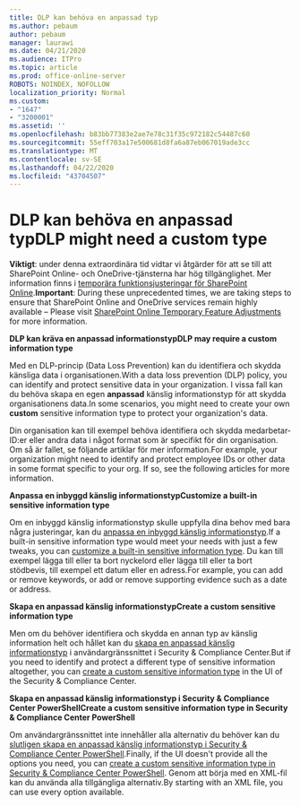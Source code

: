 ```yaml
---
title: DLP kan behöva en anpassad typ
ms.author: pebaum
author: pebaum
manager: laurawi
ms.date: 04/21/2020
ms.audience: ITPro
ms.topic: article
ms.prod: office-online-server
ROBOTS: NOINDEX, NOFOLLOW
localization_priority: Normal
ms.custom:
- "1647"
- "3200001"
ms.assetid: ''
ms.openlocfilehash: b83bb77383e2ae7e78c31f35c972182c54487c60
ms.sourcegitcommit: 55eff703a17e500681d8fa6a87eb067019ade3cc
ms.translationtype: MT
ms.contentlocale: sv-SE
ms.lasthandoff: 04/22/2020
ms.locfileid: "43704507"
---
```

# <a name="dlp-might-need-a-custom-type"></a><span data-ttu-id="82826-102">DLP kan behöva en anpassad typ</span><span class="sxs-lookup"><span data-stu-id="82826-102">DLP might need a custom type</span></span>

<span data-ttu-id="82826-103">**Viktigt**: under denna extraordinära tid vidtar vi åtgärder för att se till att SharePoint Online- och OneDrive-tjänsterna har hög tillgänglighet. Mer information finns i [temporära funktionsjusteringar för SharePoint Online](https://aka.ms/ODSPAdjustments).</span><span class="sxs-lookup"><span data-stu-id="82826-103">**Important**: During these unprecedented times, we are taking steps to ensure that SharePoint Online and OneDrive services remain highly available – Please visit [SharePoint Online Temporary Feature Adjustments](https://aka.ms/ODSPAdjustments) for more information.</span></span>

<span data-ttu-id="82826-104">**DLP kan kräva en anpassad informationstyp**</span><span class="sxs-lookup"><span data-stu-id="82826-104">**DLP may require a custom information type**</span></span>

<span data-ttu-id="82826-105">Med en DLP-princip (Data Loss Prevention) kan du identifiera och skydda känsliga data i organisationen.</span><span class="sxs-lookup"><span data-stu-id="82826-105">With a data loss prevention (DLP) policy, you can identify and protect sensitive data in your organization.</span></span> <span data-ttu-id="82826-106">I vissa fall kan du behöva skapa en egen **anpassad** känslig informationstyp för att skydda organisationens data.</span><span class="sxs-lookup"><span data-stu-id="82826-106">In some scenarios, you might need to create your own **custom** sensitive information type to protect your organization's data.</span></span>

<span data-ttu-id="82826-107">Din organisation kan till exempel behöva identifiera och skydda medarbetar-ID:er eller andra data i något format som är specifikt för din organisation. Om så är fallet, se följande artiklar för mer information.</span><span class="sxs-lookup"><span data-stu-id="82826-107">For example, your organization might need to identify and protect employee IDs or other data in some format specific to your org. If so, see the following articles for more information.</span></span>
  
 <span data-ttu-id="82826-108">**Anpassa en inbyggd känslig informationstyp**</span><span class="sxs-lookup"><span data-stu-id="82826-108">**Customize a built-in sensitive information type**</span></span>
  
<span data-ttu-id="82826-109">Om en inbyggd känslig informationstyp skulle uppfylla dina behov med bara några justeringar, kan du [anpassa en inbyggd känslig informationstyp](https://docs.microsoft.com/office365/securitycompliance/customize-a-built-in-sensitive-information-type).</span><span class="sxs-lookup"><span data-stu-id="82826-109">If a built-in sensitive information type would meet your needs with just a few tweaks, you can [customize a built-in sensitive information type](https://docs.microsoft.com/office365/securitycompliance/customize-a-built-in-sensitive-information-type).</span></span> <span data-ttu-id="82826-110">Du kan till exempel lägga till eller ta bort nyckelord eller lägga till eller ta bort stödbevis, till exempel ett datum eller en adress.</span><span class="sxs-lookup"><span data-stu-id="82826-110">For example, you can add or remove keywords, or add or remove supporting evidence such as a date or address.</span></span>
  
 <span data-ttu-id="82826-111">**Skapa en anpassad känslig informationstyp**</span><span class="sxs-lookup"><span data-stu-id="82826-111">**Create a custom sensitive information type**</span></span>
  
<span data-ttu-id="82826-112">Men om du behöver identifiera och skydda en annan typ av känslig information helt och hållet kan du [skapa en anpassad känslig informationstyp](https://docs.microsoft.com/office365/securitycompliance/create-a-custom-sensitive-information-type) i användargränssnittet i Security & Compliance Center.</span><span class="sxs-lookup"><span data-stu-id="82826-112">But if you need to identify and protect a different type of sensitive information altogether, you can [create a custom sensitive information type](https://docs.microsoft.com/office365/securitycompliance/create-a-custom-sensitive-information-type) in the UI of the Security & Compliance Center.</span></span>
  
<span data-ttu-id="82826-113">**Skapa en anpassad känslig informationstyp i Security & Compliance Center PowerShell**</span><span class="sxs-lookup"><span data-stu-id="82826-113">**Create a custom sensitive information type in Security & Compliance Center PowerShell**</span></span>

<span data-ttu-id="82826-114">Om användargränssnittet inte innehåller alla alternativ du behöver kan du [slutligen skapa en anpassad känslig informationstyp i Security & Compliance Center PowerShell](https://docs.microsoft.com/office365/securitycompliance/create-a-custom-sensitive-information-type-in-scc-powershell).</span><span class="sxs-lookup"><span data-stu-id="82826-114">Finally, if the UI doesn't provide all the options you need, you can [create a custom sensitive information type in Security & Compliance Center PowerShell](https://docs.microsoft.com/office365/securitycompliance/create-a-custom-sensitive-information-type-in-scc-powershell).</span></span> <span data-ttu-id="82826-115">Genom att börja med en XML-fil kan du använda alla tillgängliga alternativ.</span><span class="sxs-lookup"><span data-stu-id="82826-115">By starting with an XML file, you can use every option available.</span></span>
